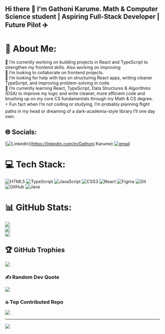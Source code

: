 ## Hi there 👋 I'm Gathoni Karume. Math & Computer Science student | Aspiring Full-Stack Developer | Future Pilot ✈️
 
# 💫 About Me:
🔭 I’m currently working on building projects in React and TypeScript to strengthen my frontend skills. Also working on improving<br>👯 I’m looking to collaborate on frontend projects.<br>🤝 I’m looking for help with tips on structuring React apps, writing cleaner TypeScript, and improving problem-solving in code.<br>🌱 I’m currently learning React, TypeScript,  Data Structures & Algorithms (DSA) to improve my logic and write cleaner, more efficient code and brushing up on my core CS fundamentals through my Math & CS degree.<br>⚡ Fun fact when I’m not coding or studying, I’m probably planning flight paths in my head or dreaming of a dark-academia-style library I’ll one day own.


## 🌐 Socials:
[![LinkedIn](https://img.shields.io/badge/LinkedIn-%230077B5.svg?logo=linkedin&logoColor=white)](https://linkedin.com/in/Gathoni Karume) [![email](https://img.shields.io/badge/Email-D14836?logo=gmail&logoColor=white)](mailto:gathonikarume@gmail.com) 

# 💻 Tech Stack:
![HTML5](https://img.shields.io/badge/html5-%23E34F26.svg?style=for-the-badge&logo=html5&logoColor=white) ![TypeScript](https://img.shields.io/badge/typescript-%23007ACC.svg?style=for-the-badge&logo=typescript&logoColor=white) ![JavaScript](https://img.shields.io/badge/javascript-%23323330.svg?style=for-the-badge&logo=javascript&logoColor=%23F7DF1E) ![CSS3](https://img.shields.io/badge/css3-%231572B6.svg?style=for-the-badge&logo=css3&logoColor=white) ![React](https://img.shields.io/badge/react-%2320232a.svg?style=for-the-badge&logo=react&logoColor=%2361DAFB) ![Figma](https://img.shields.io/badge/figma-%23F24E1E.svg?style=for-the-badge&logo=figma&logoColor=white) ![Git](https://img.shields.io/badge/git-%23F05033.svg?style=for-the-badge&logo=git&logoColor=white) ![GitHub](https://img.shields.io/badge/github-%23121011.svg?style=for-the-badge&logo=github&logoColor=white) ![Java](https://img.shields.io/badge/java-%23ED8B00.svg?style=for-the-badge&logo=openjdk&logoColor=white)
# 📊 GitHub Stats:
![](https://github-readme-stats.vercel.app/api?username=Gathoni-K&theme=dark&hide_border=false&include_all_commits=false&count_private=false)<br/>
![](https://nirzak-streak-stats.vercel.app/?user=Gathoni-K&theme=dark&hide_border=false)<br/>
![](https://github-readme-stats.vercel.app/api/top-langs/?username=Gathoni-K&theme=dark&hide_border=false&include_all_commits=false&count_private=false&layout=compact)

## 🏆 GitHub Trophies
![](https://github-profile-trophy.vercel.app/?username=Gathoni-K&theme=radical&no-frame=false&no-bg=false&margin-w=4)

### ✍️ Random Dev Quote
![](https://quotes-github-readme.vercel.app/api?type=horizontal&theme=radical)

### 🔝 Top Contributed Repo
![](https://github-contributor-stats.vercel.app/api?username=Gathoni-K&limit=5&theme=dark&combine_all_yearly_contributions=true)

---
[![](https://visitcount.itsvg.in/api?id=Gathoni-K&icon=0&color=11)](https://visitcount.itsvg.in)

<!-- Proudly created with GPRM ( https://gprm.itsvg.in ) -->
